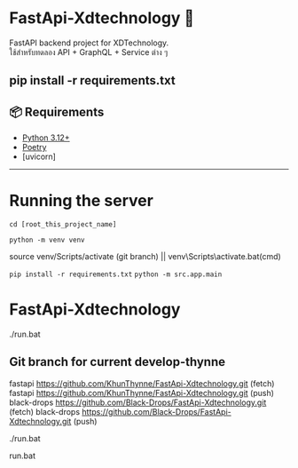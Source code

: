 # FastApi-Xdtechnology 🚀

FastAPI backend project for XDTechnology.  
ใช้สำหรับทดลอง API + GraphQL + Service ต่าง ๆ



pip install -r requirements.txt
---

## 📦 Requirements

- [Python 3.12+](https://www.python.org/downloads/)
- [Poetry](https://python-poetry.org/docs/#installation)
- [uvicorn]
---

# Running the server

``cd [root_this_project_name]``

``python -m venv venv``

source venv/Scripts/activate  (git branch) || venv\Scripts\activate.bat(cmd)

``pip install -r requirements.txt``
``python -m src.app.main``

# FastApi-Xdtechnology
./run.bat


## Git branch for current develop-thynne
fastapi    https://github.com/KhunThynne/FastApi-Xdtechnology.git (fetch)
fastapi    https://github.com/KhunThynne/FastApi-Xdtechnology.git (push)
black-drops  https://github.com/Black-Drops/FastApi-Xdtechnology.git (fetch)
black-drops  https://github.com/Black-Drops/FastApi-Xdtechnology.git (push)

<!-- Git bash -->
./run.bat  
<!-- CMD -->
run.bat
